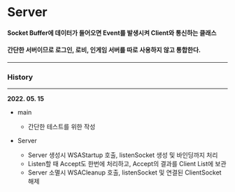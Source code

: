 # __Server__

#### Socket Buffer에 데이터가 들어오면 Event를 발생시켜 Client와 통신하는 클래스
#### 간단한 서버이므로 로그인, 로비, 인게임 서버를 따로 사용하지 않고 통합한다.

------------

### __History__

-----------

**2022. 05. 15**

- main
  + 간단한 테스트를 위한 작성

- Server
  + Server 생성시 WSAStartup 호출, listenSocket 생성 및 바인딩까지 처리
  + Listen할 때 Accept도 한번에 처리하고, Accept의 결과를 Client List에 보관
  + Server 소멸시 WSACleanup 호출, listenSocket 및 연결된 ClientSocket 해제